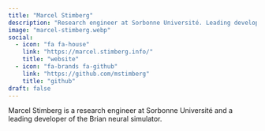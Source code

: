 ```yaml
---
title: "Marcel Stimberg"
description: "Research engineer at Sorbonne Université. Leading developer of the Brian neural simulator."
image: "marcel-stimberg.webp"
social:
  - icon: "fa fa-house"
    link: "https://marcel.stimberg.info/"
    title: "website"
  - icon: "fa-brands fa-github"
    link: "https://github.com/mstimberg"
    title: "github"
draft: false
---
```

Marcel Stimberg is a research engineer at Sorbonne Université and a leading developer of the Brian neural simulator.
